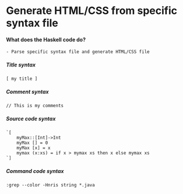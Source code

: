 # Generate HTML/CSS from specific syntax file 

#### What does the Haskell code do? 
    - Parse specific syntax file and generate HTML/CSS file 
##### Title syntax
    [ my title ]

##### Comment syntax
    // This is my comments
##### Source code syntax
    `[
        myMax::[Int]->Int
        myMax [] = 0
        myMax [x] = x 
        mymax (x:xs) = if x > mymax xs then x else mymax xs  
    `]
##### Command code syntax
    :grep --color -Hnris string *.java
